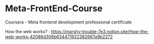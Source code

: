 # Meta-FrontEnd-Course
Coursera - Meta frontend development professional certificate

How the web works? : https://marshy-trouble-7e3.notion.site/How-the-web-works-42086d306b634471922382667a9b2272
